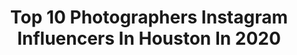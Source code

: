---
title: Top 10 Photographers Instagram Influencers In Houston In 2020
description: >-
  Find top photographers Instagram influencers in Houston in 2020. Most popular hashtags: # #spring #photographer #isitfridayyet.
platform: Instagram
profiles:
  - username: "infphy_"
    fullname: >-
      Houston🌹
    location: "United States"
    followers: 9126
    engagement: 450
    commentsToLikes: 0.059491
    id: ck6tnhwjz9vhs0j71lw7hjdn6
    verified: false
    hashtags: ""
  - username: "christianpena.photos"
    fullname: >-
      HOUSTON PHOTOGRAPHER
    location: "United States"
    followers: 46215
    engagement: 244
    commentsToLikes: 0.031949
    id: ck0vy66z82f3z0i19tx5dm3iw
    verified: false
    hashtags: ""
  - username: "thefitlook"
    fullname: >-
      
    location: "United States"
    followers: 129233
    engagement: 155
    commentsToLikes: 0.015560
    id: ck5hdsor1p6c30i11pywweig1
    verified: false
    hashtags: ""
  - username: "the_o_gm"
    fullname: >-
      Theo Moore Photography
    location: "United States"
    followers: 2212
    engagement: 1542
    commentsToLikes: 0.076801
    id: ckaoufdpd01a90i78xd0b2nzc
    verified: false
    hashtags: "#abandon"
  - username: "snapshotsandmythoughts"
    fullname: >-
      Ailee Semple Petrovic
    location: "United States"
    followers: 44116
    engagement: 188
    commentsToLikes: 0.038753
    id: ck6tzbiew8qbg0j71mbbiflcb
    verified: false
    hashtags: "#makeitfashion, #liketoknowithome, #gotexanday, #letthembelittle"
  - username: "acausi"
    fullname: >-
      Anthony Causi
    location: "United States"
    followers: 21317
    engagement: 1049
    commentsToLikes: 0.028610
    id: ck5qcqwt8rwo00i11jqj2kaoa
    verified: false
    hashtags: "#worldseries, #knicks, #davidwright, #sanfrancisco"
  - username: "bethanytakesphotosss"
    fullname: >-
      Houston Photographer
    location: "United States"
    followers: 2391
    engagement: 1172
    commentsToLikes: 0.126925
    id: ckaor0mdcl7fa0i78k7v8wncs
    verified: false
    hashtags: "#dabrewzas, #brienneofarf, #cirquedebrewza, #smallbusinesssaturday"
  - username: "banavenuephotog"
    fullname: >-
      YASH I Houston Photographer
    location: "United States"
    followers: 49137
    engagement: 76
    commentsToLikes: 0.079316
    id: ck0vycwc83cv70i19dprdcwey
    verified: false
    hashtags: "#princesstayler, #happybirthday, #tbt, #photoshoot"
  - username: "angelgarcia1.0"
    fullname: >-
      Houston Photographer
    location: "United States"
    followers: 8963
    engagement: 422
    commentsToLikes: 0.045588
    id: ck6ude4e1kkju0j71cokg2iru
    verified: false
    hashtags: "#nudemakeup, #beautyshooting, #earthportraits, #implied"
  - username: "steviedphotos"
    fullname: >-
      Stevie D.
    location: "United States"
    followers: 29479
    engagement: 129
    commentsToLikes: 0.034395
    id: ck0u23fnsyto70i198c716u41
    verified: false
    hashtags: "#savagebackdrop, #hardlight"
---